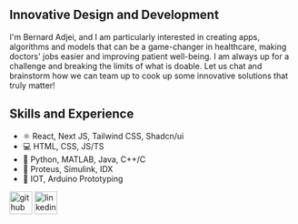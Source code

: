 ## Innovative Design and Development

I'm Bernard Adjei, and I am particularly interested in creating apps, algorithms and models that can be a game-changer in healthcare, making doctors' jobs easier and improving patient well-being. I am always up for a challenge and breaking the limits of what is doable. Let us chat and brainstorm how we can team up to cook up some innovative solutions that truly matter!

## Skills and Experience
* ⚛ React, Next JS, Tailwind CSS, Shadcn/ui
* 💻 HTML, CSS, JS/TS
* 🐍 Python, MATLAB, Java, C++/C
* 🧮 Proteus, Simulink, IDX
* 📡 IOT, Arduino Prototyping


[<img src='https://cdn.jsdelivr.net/npm/simple-icons@3.0.1/icons/github.svg' alt='github' height='40'>](https://github.com/bengentle10)  [<img src='https://cdn.jsdelivr.net/npm/simple-icons@3.0.1/icons/linkedin.svg' alt='linkedin' height='40'>](https://www.linkedin.com/in/bernardmarfoadjei/)  


